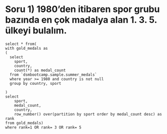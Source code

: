 # Soru 1) 1980’den itibaren spor grubu bazında en çok madalya alan 1. 3. 5. ülkeyi bulalım.

```
select * from(
with gold_medals as
(
  select
    sport, 
    country,
    count(*) as medal_count
  from `dsmbootcamp.sample.summer_medals`
  where year >= 1980 and country is not null
  group by country, sport

)
select
    sport,
    medal_count,
    country,
    row_number() over(partition by sport order by medal_count desc) as rank
from gold_medals)
where rank=1 OR rank= 3 OR rank= 5
```
